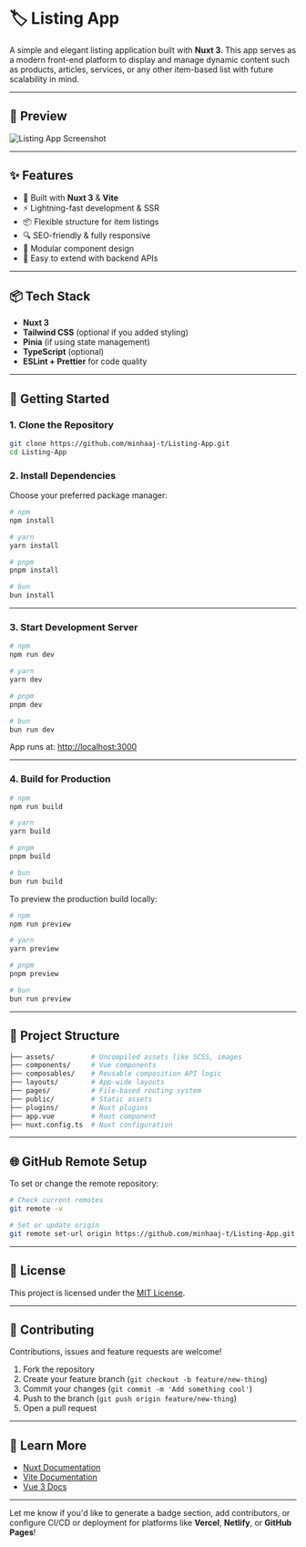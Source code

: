 

# 🏷️ Listing App

A simple and elegant listing application built with **Nuxt 3**. This app serves as a modern front-end platform to display and manage dynamic content such as products, articles, services, or any other item-based list with future scalability in mind.

---

## 📸 Preview

![Listing App Screenshot](https://miro.medium.com/v2/resize:fit:1122/1*xQ1_IUiS-gAj5JirO9u_5A.png) <!-- Replace with actual screenshot path or URL -->

---

## ✨ Features

- 🌙 Built with **Nuxt 3** & **Vite**
- ⚡ Lightning-fast development & SSR
- 📦 Flexible structure for item listings
- 🔍 SEO-friendly & fully responsive
- 🧩 Modular component design
- 🧠 Easy to extend with backend APIs

---

## 📦 Tech Stack

- **Nuxt 3**
- **Tailwind CSS** (optional if you added styling)
- **Pinia** (if using state management)
- **TypeScript** (optional)
- **ESLint + Prettier** for code quality

---

## 🚀 Getting Started

### 1. Clone the Repository

```bash
git clone https://github.com/minhaaj-t/Listing-App.git
cd Listing-App
```

### 2. Install Dependencies

Choose your preferred package manager:

```bash
# npm
npm install

# yarn
yarn install

# pnpm
pnpm install

# bun
bun install
```

---

### 3. Start Development Server

```bash
# npm
npm run dev

# yarn
yarn dev

# pnpm
pnpm dev

# bun
bun run dev
```

App runs at: [http://localhost:3000](http://localhost:3000)

---

### 4. Build for Production

```bash
# npm
npm run build

# yarn
yarn build

# pnpm
pnpm build

# bun
bun run build
```

To preview the production build locally:

```bash
# npm
npm run preview

# yarn
yarn preview

# pnpm
pnpm preview

# bun
bun run preview
```

---

## 🧩 Project Structure

```bash
├── assets/         # Uncompiled assets like SCSS, images
├── components/     # Vue components
├── composables/    # Reusable composition API logic
├── layouts/        # App-wide layouts
├── pages/          # File-based routing system
├── public/         # Static assets
├── plugins/        # Nuxt plugins
├── app.vue         # Root component
├── nuxt.config.ts  # Nuxt configuration
```

---

## 🌐 GitHub Remote Setup

To set or change the remote repository:

```bash
# Check current remotes
git remote -v

# Set or update origin
git remote set-url origin https://github.com/minhaaj-t/Listing-App.git
```

---

## 📄 License

This project is licensed under the [MIT License](LICENSE).

---

## 🤝 Contributing

Contributions, issues and feature requests are welcome!

1. Fork the repository
2. Create your feature branch (`git checkout -b feature/new-thing`)
3. Commit your changes (`git commit -m 'Add something cool'`)
4. Push to the branch (`git push origin feature/new-thing`)
5. Open a pull request

---

## 🧠 Learn More

- [Nuxt Documentation](https://nuxt.com/docs)
- [Vite Documentation](https://vitejs.dev)
- [Vue 3 Docs](https://vuejs.org)

---

Let me know if you'd like to generate a badge section, add contributors, or configure CI/CD or deployment for platforms like **Vercel**, **Netlify**, or **GitHub Pages**!

